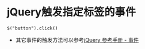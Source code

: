 # jQuery触发指定标签的事件

```
$("button").click()
```

* 其它事件的触发方法可以参考[jQuery 参考手册 - 事件](https://www.w3school.com.cn/jquery/jquery_ref_events.asp)